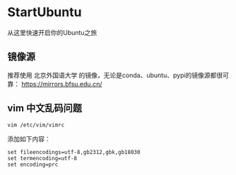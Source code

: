 # StartUbuntu
从这里快速开启你的Ubuntu之旅
    
## 镜像源
推荐使用 北京外国语大学 的镜像，无论是conda、ubuntu、pypi的镜像源都很可靠：
https://mirrors.bfsu.edu.cn/

## vim 中文乱码问题
    
    vim /etc/vim/vimrc
    
添加如下内容：

    set fileencodings=utf-8,gb2312,gbk,gb18030
    set termencoding=utf-8
    set encoding=prc
